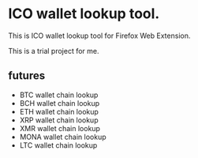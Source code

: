 # ICO wallet lookup tool.

This is ICO wallet lookup tool for Firefox Web Extension.

This is a trial project for me.

## futures

- BTC wallet chain lookup
- BCH wallet chain lookup
- ETH wallet chain lookup
- XRP wallet chain lookup
- XMR wallet chain lookup
- MONA wallet chain lookup
- LTC wallet chain lookup


